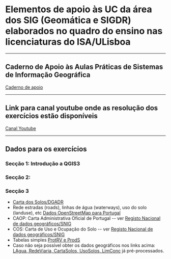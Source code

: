 # Elementos de apoio às UC da área dos SIG (Geomática e SIGDR) elaborados no quadro do ensino nas licenciaturas do ISA/ULisboa

---

## Caderno de Apoio às Aulas Práticas de Sistemas de Informação Geográfica

[Caderno de apoio]()

---

## Link para canal youtube onde as resolução dos exercícios estão disponíveis

[Canal Youtube](https://www.youtube.com/channel/UCUCqRyuduyzHxYYY_g_m-kw)

<!--  comments
### Script python para Seccao 1.B.1: Primeiro exemplo de script de Python em QGIS, 'processing.run' e 'History'

### Script python para Seccao 1.B.2: Script Python para criar legenda quantivativa e colocar de etiquetas na layer em QGIS 3

### Script python para Seccao 1.B.3: Script Python para criar legenda qualitativa com cores aleatórias ("random colors")
-->

---

## Dados para os exercícios

### Secção 1: Introdução a QGIS3
### Secção 2: 
### Secção 3

- [Carta dos Solos/DGADR](https://snisolos.dgadr.gov.pt/downloads)
- Rede estradas (roads), linhas de água (waterways), uso do solo (landuse), etc [Dados OpenStreetMap para Portugal](https://download.geofabrik.de/europe/portugal.html)
- CAOP: Carta Administrativa Oficial de Portugal -- ver [Registo Nacional de dados geográficos/SNIG](https://snig.dgterritorio.gov.pt/rndg/srv/por/catalog.search#/home)
- COS: Carta de Uso e Ocupação do Solo -- ver [Registo Nacional de dados geográficos/SNIG](https://snig.dgterritorio.gov.pt/rndg/srv/por/catalog.search#/home)
- Tabelas simples [ProtRV e ProdS](analise_espacial_cascais/tabelas_simples_cascais.zip)
- Caso não seja possível obter os dados geográficos nos links acima: [LAgua, RedeViaria, CartaSolos, UsoSolos, LimConc](analise_espacial_cascais/dados_geog_input_cascais.zip) já pré-processados.
